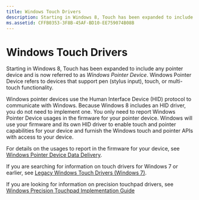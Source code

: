 ```yaml
---
title: Windows Touch Drivers
description: Starting in Windows 8, Touch has been expanded to include any pointer device and is now referred to as Windows Pointer Device. Windows Pointer Device refers to devices that support pen (stylus input), touch, or multi-touch functionality.
ms.assetid: CFFB0353-3F8B-45AF-BD10-EE759074B08B
---
```


# Windows Touch Drivers


Starting in Windows 8, Touch has been expanded to include any pointer device and is now referred to as *Windows Pointer Device*. Windows Pointer Device refers to devices that support pen (stylus input), touch, or multi-touch functionality.

Windows pointer devices use the Human Interface Device (HID) protocol to communicate with Windows. Because Windows 8 includes an HID driver, you do not need to implement one. You only need to report Windows Pointer Device usages in the firmware for your pointer device. Windows will use your firmware and its own HID driver to enable touch and pointer capabilities for your device and furnish the Windows touch and pointer APIs with access to your device.

For details on the usages to report in the firmware for your device, see [Windows Pointer Device Data Delivery](touch-windows_pointer_device_data_delivery).

If you are searching for information on touch drivers for Windows 7 or earlier, see [Legacy Windows Touch Drivers (Windows 7)](touch-legacy_windows_touch_drivers).

If you are looking for information on precision touchpad drivers, see [Windows Precision Touchpad Implementation Guide](windows-precision-touchpad-implementation-guide.md)

 

 





